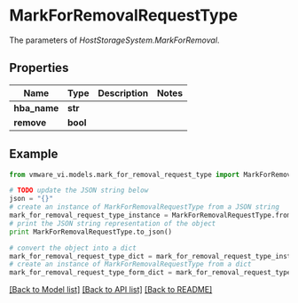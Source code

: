 # MarkForRemovalRequestType

The parameters of *HostStorageSystem.MarkForRemoval*. 

## Properties
Name | Type | Description | Notes
------------ | ------------- | ------------- | -------------
**hba_name** | **str** |  | 
**remove** | **bool** |  | 

## Example

```python
from vmware_vi.models.mark_for_removal_request_type import MarkForRemovalRequestType

# TODO update the JSON string below
json = "{}"
# create an instance of MarkForRemovalRequestType from a JSON string
mark_for_removal_request_type_instance = MarkForRemovalRequestType.from_json(json)
# print the JSON string representation of the object
print MarkForRemovalRequestType.to_json()

# convert the object into a dict
mark_for_removal_request_type_dict = mark_for_removal_request_type_instance.to_dict()
# create an instance of MarkForRemovalRequestType from a dict
mark_for_removal_request_type_form_dict = mark_for_removal_request_type.from_dict(mark_for_removal_request_type_dict)
```
[[Back to Model list]](../README.md#documentation-for-models) [[Back to API list]](../README.md#documentation-for-api-endpoints) [[Back to README]](../README.md)


